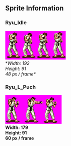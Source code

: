 ## Sprite Information

### Ryu_Idle
![](Ryu_idle.bmp)\
**Width: 192\
Height: 91\
48 px / frame\**



### Ryu_L_Puch
![](Ryu_L_Punch.bmp)\
**Width: 179\
Height: 91\
60 px / frame**

